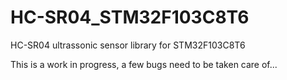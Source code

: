 # HC-SR04_STM32F103C8T6

HC-SR04 ultrassonic sensor library for STM32F103C8T6

This is a work in progress, a few bugs need to be taken care of...
